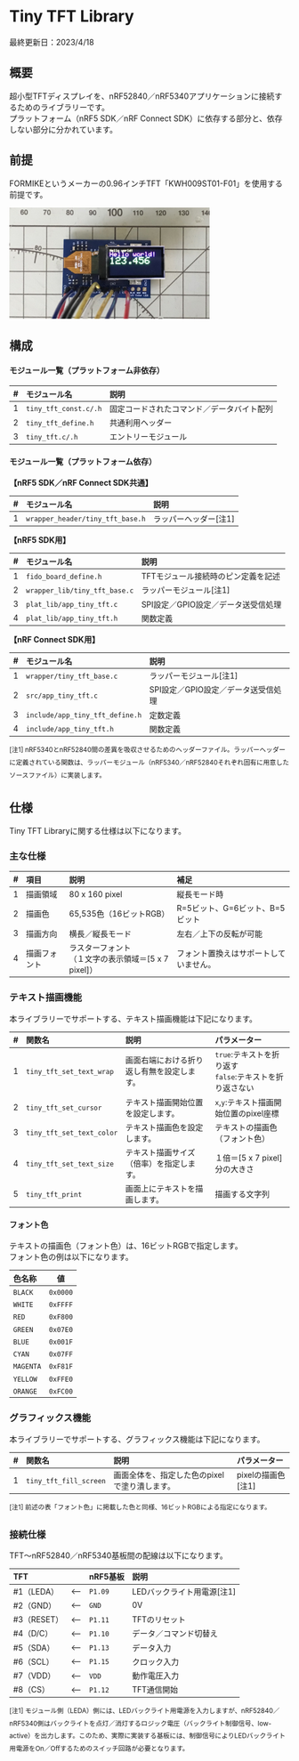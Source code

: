 # Tiny TFT Library

最終更新日：2023/4/18

## 概要
超小型TFTディスプレイを、nRF52840／nRF5340アプリケーションに接続するためのライブラリーです。<br>
プラットフォーム（nRF5 SDK／nRF Connect SDK）に依存する部分と、依存しない部分に分かれています。

## 前提

FORMIKEというメーカーの0.96インチTFT「KWH009ST01-F01」を使用する前提です。

<img src="../assets01/0009.jpg" width="360">


## 構成

#### モジュール一覧（プラットフォーム非依存）

|#|モジュール名|説明|
|:---:|:---|:---|
|1|`tiny_tft_const.c/.h`|固定コードされたコマンド／データバイト配列|
|2|`tiny_tft_define.h`|共通利用ヘッダー|
|3|`tiny_tft.c/.h`|エントリーモジュール|

#### モジュール一覧（プラットフォーム依存）

<b>【nRF5 SDK／nRF Connect SDK共通】</b>

|#|モジュール名|説明|
|:---:|:---|:---|
|1|`wrapper_header/tiny_tft_base.h`|ラッパーヘッダー[注1]|

<b>【nRF5 SDK用】</b>

|#|モジュール名|説明|
|:---:|:---|:---|
|1|`fido_board_define.h`|TFTモジュール接続時のピン定義を記述|
|2|`wrapper_lib/tiny_tft_base.c`|ラッパーモジュール[注1]|
|3|`plat_lib/app_tiny_tft.c`|SPI設定／GPIO設定／データ送受信処理|
|4|`plat_lib/app_tiny_tft.h`|関数定義|

<b>【nRF Connect SDK用】</b>

|#|モジュール名|説明|
|:---:|:---|:---|
|1|`wrapper/tiny_tft_base.c`|ラッパーモジュール[注1]|
|2|`src/app_tiny_tft.c`|SPI設定／GPIO設定／データ送受信処理|
|3|`include/app_tiny_tft_define.h`|定数定義|
|4|`include/app_tiny_tft.h`|関数定義|

<sup>
[注1] nRF5340とnRF52840間の差異を吸収させるためのヘッダーファイル。ラッパーヘッダーに定義されている関数は、ラッパーモジュール（nRF5340／nRF52840それぞれ固有に用意したソースファイル）に実装します。
</sup>

## 仕様
Tiny TFT Libraryに関する仕様は以下になります。

### 主な仕様

|#|項目|説明|補足|
|:---:|:---|:---|:---|
|1|描画領域|80 x 160 pixel|縦長モード時|
|2|描画色|65,535色（16ビットRGB）|R=5ビット、G=6ビット、B=5ビット|
|3|描画方向|横長／縦長モード|左右／上下の反転が可能|
|4|描画フォント|ラスターフォント<br>（１文字の表示領域＝[5 x 7 pixel]）|フォント置換えはサポートしていません。|

### テキスト描画機能
本ライブラリーでサポートする、テキスト描画機能は下記になります。

|#|関数名|説明|パラメーター|
|:---:|:---|:---|:---|
|1|`tiny_tft_set_text_wrap`|画面右端における折り返し有無を設定します。|`true`:テキストを折り返す<br>`false`:テキストを折り返さない|
|2|`tiny_tft_set_cursor`|テキスト描画開始位置を設定します。|`x`,`y`:テキスト描画開始位置のpixel座標|
|3|`tiny_tft_set_text_color`|テキスト描画色を設定します。|テキストの描画色（フォント色）|
|4|`tiny_tft_set_text_size`|テキスト描画サイズ（倍率）を指定します。|１倍＝[5 x 7 pixel]分の大きさ|
|5|`tiny_tft_print`|画面上にテキストを描画します。|描画する文字列|

#### フォント色
テキストの描画色（フォント色）は、16ビットRGBで指定します。<br>
フォント色の例は以下になります。

|色名称|値|
|:---|:---:|
|`BLACK`|`0x0000`|
|`WHITE`|`0xFFFF`|
|`RED`|`0xF800`|
|`GREEN`|`0x07E0`|
|`BLUE`|`0x001F`|
|`CYAN`|`0x07FF`|
|`MAGENTA`|`0xF81F`|
|`YELLOW`|`0xFFE0`|
|`ORANGE`|`0xFC00`|

### グラフィックス機能
本ライブラリーでサポートする、グラフィックス機能は下記になります。

|#|関数名|説明|パラメーター|
|:---:|:---|:---|:---|
|1|`tiny_tft_fill_screen`|画面全体を、指定した色のpixelで塗り潰します。|pixelの描画色[注1]|

<sup>
[注1] 前述の表「フォント色」に掲載した色と同様、16ビットRGBによる指定になります。
</sup>

### 接続仕様

TFT〜nRF52840／nRF5340基板間の配線は以下になります。

|TFT||nRF5基板|説明|
|:--|:--:|:--|:--|
|#1（LEDA）|<--|`P1.09`|LEDバックライト用電源[注1]|
|#2（GND）|<--|`GND`|0V|
|#3（RESET）|<--|`P1.11`|TFTのリセット|
|#4（D/C）|<--|`P1.10`|データ／コマンド切替え|
|#5（SDA）|<--|`P1.13`|データ入力|
|#6（SCL）|<--|`P1.15`|クロック入力|
|#7（VDD）|<--|`VDD`|動作電圧入力|
|#8（CS）|<--|`P1.12`|TFT通信開始|

<sup>
[注1] モジュール側（LEDA）側には、LEDバックライト用電源を入力しますが、nRF52840／nRF5340側はバックライトを点灯／消灯するロジック電圧（バックライト制御信号、low-active）を出力します。このため、実際に実装する基板には、制御信号によりLEDバックライト用電源をOn／Offするためのスイッチ回路が必要となります。
</sup>
